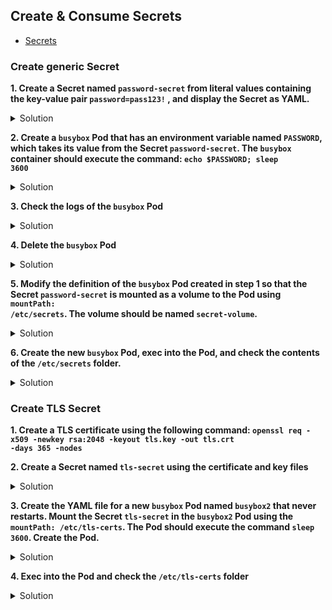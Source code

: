 ## Create & Consume Secrets

* [Secrets](https://kubernetes.io/docs/concepts/configuration/secret/ "Secrets")

### Create generic Secret

**1.	Create a Secret named <code>password-secret</code> from literal values containing the key-value pair <code>password=pass123!</code> , and display the Secret as YAML.**

<details><summary>Solution</summary>

<p>

```bash
kubectl create secret generic password-secret --from-literal=password=pass123!
kubectl get secret password-secret -o yaml
```
</p>
</details>



**2.	Create a <code>busybox</code> Pod that has an environment variable named <code>PASSWORD</code>, which takes its value from the Secret <code>password-secret</code>. The <code>busybox</code> container should execute the command: <code>echo $PASSWORD; sleep 3600</code>**

<details><summary>Solution</summary>

<p>

```bash
kubectl run busybox --image=busybox --restart=Never --dry-run=client -o yaml > busybox.yaml
```
busybox.yaml

```YAML
apiVersion: v1
kind: Pod
metadata:
  creationTimestamp: null
  labels:
    run: busybox
  name: busybox
spec:
  containers:
  - image: busybox
    name: busybox
    command: ["sh", "-c", "echo $PASSWORD; sleep 3600"]    #add
    env:                                                   #add
    - name: PASSWORD                                       #add
      valueFrom:                                           #add
        secretKeyRef:                                      #add
          name: password-secret                            #add
          key: password                                    #add
  dnsPolicy: ClusterFirst
  restartPolicy: Never
status: {}
```
</p>
</details>



**3. Check the logs of the <code>busybox</code> Pod**

<details><summary>Solution</summary>

<p>

```bash
kubectl logs busybox #should display pass123!
```
</p>
</details>



**4.	Delete the <code>busybox</code> Pod**

<details><summary>Solution</summary>

<p>

```bash
kubectl delete pod busybox --force --grace-period=0 
```
</p>
</details>



**5.	Modify the definition of the <code>busybox</code> Pod created in step 1 so that the Secret <code>password-secret</code> is mounted as a volume to the Pod using <code>mountPath: /etc/secrets</code>. The volume should be named <code>secret-volume</code>.**

<details><summary>Solution</summary>

<p>
busybox.yaml

```YAML
apiVersion: v1
kind: Pod
metadata:
  creationTimestamp: null
  labels:
    run: busybox
  name: busybox
spec:
  containers:
  - image: busybox
    name: busybox
    command: ["sh", "-c", "echo $PASSWORD; sleep 3600"]
    volumeMounts:                           #add
      - name: secret-volume                 #add
        mountPath: "/etc/secrets"           #add
  volumes:                                  #add
    - name: secret-volume                   #add
      secret:                               #add
        secretName: password-secret         #add
  dnsPolicy: ClusterFirst
  restartPolicy: Never
status: {}
```
</p>
</details>



**6.	Create the new <code>busybox</code> Pod, exec into the Pod, and check the contents of the <code>/etc/secrets</code> folder.**

<details><summary>Solution</summary>

<p>

```bash
kubectl apply -f busybox.yaml
kubectl exec -it busybox -- sh
cd etc/secrets
cat password #should display pass123!
```
</p>
</details>



### Create TLS Secret

**1. Create a TLS certificate using the following command: <code>openssl req -x509 -newkey rsa:2048 -keyout tls.key -out tls.crt -days 365 -nodes</code>**

**2.	Create a Secret named <code>tls-secret</code> using the certificate and key files**

<details><summary>Solution</summary>

<p>

```bash
kubectl create secret -h #check for syntax
kubectl create secret tls -h #check for syntax
kubectl create secret tls tls-secret --cert=tls.crt --key=tls.key
kubectl get secrets
```
</p>
</details>



**3.	Create the YAML file for a new <code>busybox</code> Pod named <code>busybox2</code> that never restarts. Mount the Secret <code>tls-secret</code> in the <code>busybox2</code> Pod using the <code>mountPath: /etc/tls-certs</code>. The Pod should execute the command <code>sleep 3600</code>. Create the Pod.**

<details><summary>Solution</summary>

<p>
```bash
kubectl run busybox2 --image=busybox --restart=Never --dry-run=client -o yaml > busybox2.yaml
```
busybox2.yaml

```YAML
apiVersion: v1
kind: Pod
metadata:
  creationTimestamp: null
  labels:
    run: busybox2
  name: busybox2
spec:
  containers:
  - image: busybox
    name: busybox2
    command: ["sh","-c","sleep 3600"]        #add
    resources: {}
    volumeMounts:                            #add
      - name: secret-volume                  #add
        readOnly: true                       #add
        mountPath: "/etc/tls-certs"          #add
  volumes:                                   #add
    - name: secret-volume                    #add
      secret:                                #add
        secretName: tls-secret               #add
  dnsPolicy: ClusterFirst
  restartPolicy: Never
status: {}
```
```bash
kubectl apply -f busybox2.yaml
```
</p>
</details>



**4.	Exec into the Pod and check the <code>/etc/tls-certs</code> folder**

<details><summary>Solution</summary>

<p>

```bash
kubectl exec -it busybox2 -- sh
cd etc/tls-certs/
ls #should display the key and the cert file
```
</p>
</details>

